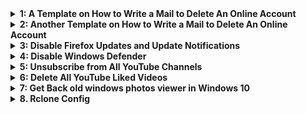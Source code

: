 <details>
<summary><b>1: A Template on How to Write a Mail to Delete An Online Account</b></summary>
<pre>
<b>SUBJECT: Request To Delete My Account From Your Database</b>

Dear (Company Name) Team,

I have an account in your database with the name …………… and the email address that is linked to the account is ……………….
Meanwhile, for some reason, I have decided not to use the account again, therefore I request that you kindly delete my account from your database and also wipe all notifications if any.

From:
<b>Your Name.</b>
<b>Email Account.</b>
<b>Phone Number.</b>

NOTE: The name, email address and phone number that will be contained in the mail must be linked to the account you want to delete. This will be proof that you are the real owner of the account.
</pre>
</details>



<details>
<summary><b>2: Another Template on How to Write a Mail to Delete An Online Account</b></summary><br>
<pre>
<b>SUBJECT: Request To Delete My Account From Your Database</b>

To Whom It May Concern: I would like to hereby formally request the removal of all my personal and private details from your company database as soon as possible. I have recently noticed an increased amount of junk mail as well as telephone calls from companies that I have never been in touch with in the past which are very disruptive and intrusive.

However, in order to avoid this from continuing, I prefer have my details removed completely from your database as perhaps (name of company) has passed my details to a third party marketing company recently. Please confirm to me in writing that this has been done. I thank you in advance, Kind regards (Your name)

Meanwhile, if your mobile number is not linked to the account, there will be no need for you to add any phone number.

<b>Account deletion procedure</b>

The following described below are schematic approach for any account deletion.

-<b>Request</b>: A user who wishes to delete their account/data may have to submit an account deletion request.</b>
-<b>Validation</b>: Their support team member may have to cross-check your information with their internal database. If data matches, they will initiate the deletion process and notify you that the deletion has started.</b>
-<b>Deletion</b>: At this level, all the records of your account will be deleted.</b>
-<b>Final Notification</b>: Now, once the deletion process has been deleted, they will notify you that your account has been successfully deleted.</b>
</pre>
</details>


<details>
<summary><b>3: Disable Firefox Updates and Update Notifications</b></summary><br>
<b>Disable Updates using Enterprise Policy JSON (Windows/Linux/macOS)</b>

<hr><b>1. Open a plain text editor like notepad or notepad++ and paste the following code in it:</b><br>
<pre>
{
 "policies": {
    "DisableAppUpdate": true
  }
}
</pre>
<b>2. Save the file as a json file named: policies.json</b>

<hr><pre>
The following policy JSON file has to be saved in the installation directory of Firefox in a folder called <b>Distribution</b>. This folder is by default not included, and so you’ll have to create it manually. The default installation directories on the three platforms are as follows:

<b>Windows:</b>
    C:\Program Files\Mozilla Firefox\distribution or;
    C:\Program Files\Mozilla Firefox (x86)\distribution [if you’re running a 32-bit Firefox installation on a 64-bit Windows.]
    
<b>Linux:</b>
    firefox/distribution [where firefox is the installation directory for Firefox in the distribution you’re using,] or ;
    [you can specify a system-wide policy by saving the file inside] /etc/firefox/policies

<b>macOS:</b>
    Before you can install the file on your Mac, you need to remove the quarantine set by macOS which breaks an app should its installation be modified.
    To do that, open the terminal and navigate to the applications’ directory by running cd /Applications. Next, run the command: xattr -r -d com.apple.quarantine Firefox.app
    After doing that, save the policies.json file inside: /Applications/Firefox.app/Contents/Resources/distribution. You’ll have to make the directories if they’re not present.
    If you run Firefox after this and get an error message that ‘Firefox is damaged and can’t be opened. You should move it to the Trash‘, that means the quarantine wasn’t removed correctly.

</pre>
</details>



<details>
<summary><b>4: Disable Windows Defender</b></summary><br>

<a href="./windefender_disable.reg">windefender_disable.reg</a>

<pre>OR</pre>
Open notepad and make a rename file name as <code>disable.win.def.reg</code><br>
Copy and paste the below code into the reg file
<hr> 

<pre>
Windows Registry Editor Version 5.00

[HKEY_LOCAL_MACHINE\SOFTWARE\Policies\Microsoft\Windows Defender]
"DisableAntiSpyware"=dword:00000001

[HKEY_LOCAL_MACHINE\SOFTWARE\Policies\Microsoft\Windows Defender\Real-Time Protection]
"DisableBehaviorMonitoring"=dword:00000001
"DisableOnAccessProtection"=dword:00000001
"DisableScanOnRealtimeEnable"=dword:00000001
</pre>
<hr>

Save the File and double click on it.<br>
It'll give a warning, just ignore and click yes.<br>
You're done.
</details>


<details>
<summary><b>5: Unsubscribe from All YouTube Channels</b></summary><br>
<b>STEPS</b>

- Go to [YouTube Subscribed Channel List](https://www.youtube.com/feed/channels)
- Right Click and select Inspect Element.
- Go to Console and Paste the contents of <code>youtube-unsubscriber.js</code> listed below in the console and press Enter.
- The script will execute and it will sequentially unsubscribe you from all the channels you have subscribed to.
<hr>

<x> beginning of <code>youtube-unsubscriber.js</code> </x>

<pre>
var i = 0;
var c = document.querySelectorAll("ytd-channel-renderer:not(.ytd-item-section-renderer)").length;

L1N3();

function uzmanimNet () {    
    if (c == 0) return;

    el = document.querySelector('.ytd-subscribe-button-renderer');
    el.click();

    setTimeout(function () {
        var unSubBtn = document.getElementById("confirm-button").click();
        i++;
        c--;

        console.log(i + " Unsubscribed.(L1N3)");
        console.log(c + " left.");

        setTimeout(function () {
            el = document.querySelector("ytd-channel-renderer");
            el.parentNode.removeChild(el);

            L1N3();
        }, 250);
    }, 250);
}
</pre>
</details>

 
 <details>
<summary><b>6: Delete All YouTube Liked Videos</b></summary><br>
<b>STEPS</b>
 
- [Go Here](https://www.youtube.com/playlist?list=LL) to view list of all the videos you've liked to.
- Right Click and select Inspect Element.
- Go to Console and Paste the contents of <code>youtube-like-deleter.js</code> listed below in the console and press Enter.
- The script will execute and it will sequentially delete likes you from all the videos you have liked to.
<hr>

<x> beginning of <code>youtube-like-deleter.js</code> </x>

<pre>
function sleep(ms) {
    return new Promise(resolve => setTimeout(resolve, ms));
}

async function deleteLikedVideos() {
    'use strict';
    var items = document.querySelectorAll('#primary ytd-playlist-video-renderer yt-icon-button.dropdown-trigger > button[aria-label]');
    var out;

    for (var i = 0; i < items.length; i++) {
        items[i].click();
        out = setTimeout(function () {
            if (document.querySelector('tp-yt-paper-listbox.style-scope.ytd-menu-popup-renderer').lastElementChild) {
                document.querySelector('tp-yt-paper-listbox.style-scope.ytd-menu-popup-renderer').lastElementChild.click();
            }
        }, 100);
        await sleep(500); // sleep cause browser can not handle the process
        clearTimeout(out);
    }
}

deleteLikedVideos();
</pre>
</details>
 
 
 <details>
<summary><b>7: Get Back old windows photos viewer in Windows 10</b></summary><br>
<b>How to get Windows Photo Viewer back in Windows 10 (Home / Pro / Education)</b><br>
<code>Windows 10 has a bunch of new apps, including a new Photos app. I HATE the Photos app, it sucks. Slow & sluggish as hell. Here is the solution to bring back old Windows Photo Viewer.</code>
<hr>

<x> beginning of <code>enable_photo_viewer.reg</code> </x>

<pre>
Windows Registry Editor Version 5.00

[HKEY_CLASSES_ROOT\Applications\photoviewer.dll]

[HKEY_CLASSES_ROOT\Applications\photoviewer.dll\shell]

[HKEY_CLASSES_ROOT\Applications\photoviewer.dll\shell\open]
"MuiVerb"="@photoviewer.dll,-3043"

[HKEY_CLASSES_ROOT\Applications\photoviewer.dll\shell\open\command]
@=hex(2):25,00,53,00,79,00,73,00,74,00,65,00,6d,00,52,00,6f,00,6f,00,74,00,25,\
00,5c,00,53,00,79,00,73,00,74,00,65,00,6d,00,33,00,32,00,5c,00,72,00,75,00,\
6e,00,64,00,6c,00,6c,00,33,00,32,00,2e,00,65,00,78,00,65,00,20,00,22,00,25,\
00,50,00,72,00,6f,00,67,00,72,00,61,00,6d,00,46,00,69,00,6c,00,65,00,73,00,\
25,00,5c,00,57,00,69,00,6e,00,64,00,6f,00,77,00,73,00,20,00,50,00,68,00,6f,\
00,74,00,6f,00,20,00,56,00,69,00,65,00,77,00,65,00,72,00,5c,00,50,00,68,00,\
6f,00,74,00,6f,00,56,00,69,00,65,00,77,00,65,00,72,00,2e,00,64,00,6c,00,6c,\
00,22,00,2c,00,20,00,49,00,6d,00,61,00,67,00,65,00,56,00,69,00,65,00,77,00,\
5f,00,46,00,75,00,6c,00,6c,00,73,00,63,00,72,00,65,00,65,00,6e,00,20,00,25,\
00,31,00,00,00

[HKEY_CLASSES_ROOT\Applications\photoviewer.dll\shell\open\DropTarget]
"Clsid"="{FFE2A43C-56B9-4bf5-9A79-CC6D4285608A}"

[HKEY_CLASSES_ROOT\Applications\photoviewer.dll\shell\print]

[HKEY_CLASSES_ROOT\Applications\photoviewer.dll\shell\print\command]
@=hex(2):25,00,53,00,79,00,73,00,74,00,65,00,6d,00,52,00,6f,00,6f,00,74,00,25,\
00,5c,00,53,00,79,00,73,00,74,00,65,00,6d,00,33,00,32,00,5c,00,72,00,75,00,\
6e,00,64,00,6c,00,6c,00,33,00,32,00,2e,00,65,00,78,00,65,00,20,00,22,00,25,\
00,50,00,72,00,6f,00,67,00,72,00,61,00,6d,00,46,00,69,00,6c,00,65,00,73,00,\
25,00,5c,00,57,00,69,00,6e,00,64,00,6f,00,77,00,73,00,20,00,50,00,68,00,6f,\
00,74,00,6f,00,20,00,56,00,69,00,65,00,77,00,65,00,72,00,5c,00,50,00,68,00,\
6f,00,74,00,6f,00,56,00,69,00,65,00,77,00,65,00,72,00,2e,00,64,00,6c,00,6c,\
00,22,00,2c,00,20,00,49,00,6d,00,61,00,67,00,65,00,56,00,69,00,65,00,77,00,\
5f,00,46,00,75,00,6c,00,6c,00,73,00,63,00,72,00,65,00,65,00,6e,00,20,00,25,\
00,31,00,00,00

[HKEY_CLASSES_ROOT\Applications\photoviewer.dll\shell\print\DropTarget]
"Clsid"="{60fd46de-f830-4894-a628-6fa81bc0190d}"
</pre>

<b>Confirmed Working Windows 10 Versions</b><br>
<pre>
Version 1803 (OS build 17134)
Version 1709 (OS build 16299)
Version 1703 (OS build 15063)
Version 1607 (OS build 14393)
Version 1511 (OS build 10586)
Version 1507 (RTM) (OS build 10240)
Version 20H2
Version 21H2
</pre><br>
<b>Confirmed Working Windows 11 Versions</b><br>
<code>Version 21H2</code>
</details>


<details>
<summary><b>8. Rclone Config</b></summary>
<pre>
rclone mount (Config Name):/ (Drive Letter Name): --allow-other --cache-db-purge --allow-non-empty --buffer-size 256M --cache-chunk-path C:\Users\(USER)\.config\rcloneCache --cache-dir C:\Users\(USER)\.config\rclone --dir-cache-time 24h --drive-chunk-size 32M  --timeout 1h  --vfs-cache-mode minimal --vfs-read-chunk-size 128M --vfs-read-chunk-size-limit 1G --network-mode --daemon
<br>
<b>Use --daemon if vps is linux</b>
</pre>
<i>Personal Config</i>
<pre>
rclone mount Kekk:/ A: --allow-other --cache-db-purge --allow-non-empty --buffer-size 256M --cache-chunk-path C:\rclone\cache --cache-dir C:\rclone\rclone --dir-cache-time 1h --drive-chunk-size 32M  --timeout 1h --vfs-cache-mode full --vfs-read-chunk-size 128M --vfs-read-chunk-size-limit 10G --network-mode 
</pre>
</details>

